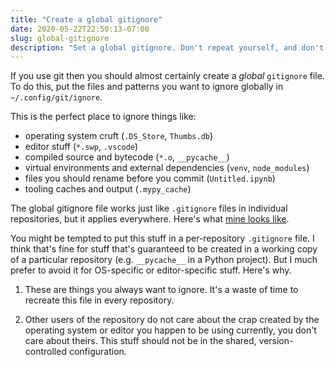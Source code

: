 ```yaml
---
title: "Create a global gitignore"
date: 2020-05-22T22:50:13-07:00
slug: global-gitignore
description: "Set a global gitignore. Don't repeat yourself, and don't inflict your preferences on others."
---
```


If you use git then you should almost certainly create a _global_ `gitignore`
file. To do this, put the files and patterns you want to ignore globally in
`~/.config/git/ignore`.

This is the perfect place to ignore things like:

 - operating system cruft (`.DS_Store`, `Thumbs.db`)
 - editor stuff (`*.swp`, `.vscode`)
 - compiled source and bytecode (`*.o`, `__pycache__`)
 - virtual environments and external dependencies (`venv`, `node_modules`)
 - files you should rename before you commit (`Untitled.ipynb`)
 - tooling caches and output (`.mypy_cache`)

The global gitignore file works just like `.gitignore` files in individual
repositories, but it applies everywhere. Here's what [mine looks
like](https://github.com/williamsmj/dotfiles/blob/master/git/.config/git/ignore).

You might be tempted to put this stuff in a per-repository `.gitignore` file. I
think that's fine for stuff that's guaranteed to be created in a working copy
of a particular repository (e.g. `__pycache__` in a Python project).
But I much prefer to avoid it for OS-specific or editor-specific stuff.
Here's why.

1. These are things you always want to ignore. It's a waste of time to recreate
   this file in every repository.

2. Other users of the repository do not care about the crap created by the
   operating system or editor you happen to be using currently, you don't care
   about theirs. This stuff should not be in the shared, version-controlled
   configuration.
